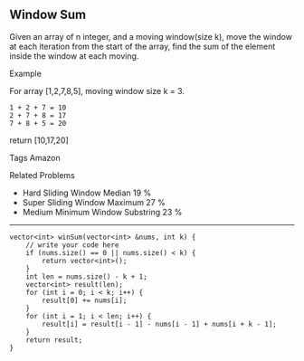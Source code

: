 ## Window Sum  ##

Given an array of n integer, and a moving window(size k), move the window at each iteration from the start of the array, find the sum of the element inside the window at each moving.

Example

For array [1,2,7,8,5], moving window size k = 3. 

	1 + 2 + 7 = 10
	2 + 7 + 8 = 17
	7 + 8 + 5 = 20
return [10,17,20]

Tags 
Amazon

Related Problems 

- Hard Sliding Window Median 19 %
- Super Sliding Window Maximum 27 %
- Medium Minimum Window Substring 23 %

----------
	vector<int> winSum(vector<int> &nums, int k) {
	    // write your code here
	    if (nums.size() == 0 || nums.size() < k) {
	        return vector<int>();
	    }
	    int len = nums.size() - k + 1;
	    vector<int> result(len);
	    for (int i = 0; i < k; i++) {
	        result[0] += nums[i];
	    }
	    for (int i = 1; i < len; i++) {
	        result[i] = result[i - 1] - nums[i - 1] + nums[i + k - 1];
	    }
	    return result;
	}